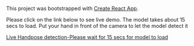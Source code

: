 This project was bootstrapped with [Create React App](https://github.com/facebook/create-react-app).

Please click on the link below to see live demo. The model takes about 15 secs to load. Put your hand in front of the camera to let the model detect it

[Live Handpose detection-Please wait for 15 secs for model to load](https://aakashahuja30.github.io/HandposeDetection/)
